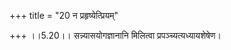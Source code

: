+++
title = "20 न प्रहृष्येत्प्रियम्"

+++
।।5.20।। सन्न्यासयोगज्ञानानि मिलित्वा प्रपञ्च्यत्यध्यायशेषेण।
